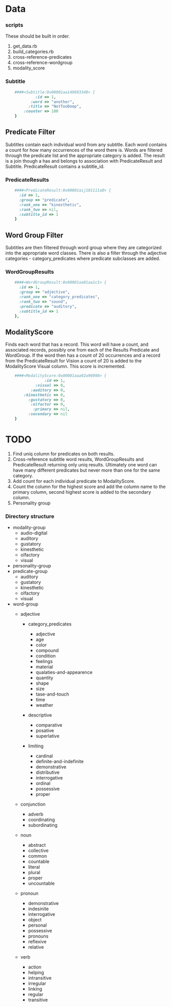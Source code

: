 # Data

### scripts

These should be built in order.


1. get_data.rb
2. build_categories.rb
3. cross-reference-predicates
4. cross-reference-wordgroup
5. modality_score




### Subtitle

```ruby
    ####<Subtitle:0x00001aa149693348> {
             :id => 1,
           :word => "another",
          :title => "NotTooDeep",
        :counter => 100
    }
```

## Predicate Filter
Subtitles contain each individual word from any subtitle. Each word contains a count for how many occurrences of the word there is. Words are filtered through the predicate list and the appropriate category is added. The result is a join though a has and belongs to association with PredicateResult and Subtitle. PredicateResult contains a subtitle_id.

### PredicateResults

```ruby
    ####<PredicateResult:0x00001aij101111a0> {
      :id => 1,
      :group => "predicate",
      :rank_one => "kinesthetic",
      :rank_two => nil,
      :subtitle_id => 1
    }
```

## Word Group Filter
Subtitles are then filtered through word group where they are categorized into the appropriate word classes. There is also a filter through the adjective categories - category_predicates where predicate subclasses are added.

### WordGroupResults

```ruby
    ####<WordGroupResult:0x00001aa01aa1c1> {
      :id => 1,
      :group => "adjective",
      :rank_one => "category_predicates",
      :rank_two => "sound",
      :predicate => "auditory",
      :subtitle_id => 1
    },
```

## ModalityScore
Finds each word that has a record. This word will have a count, and associated records, possibly one from each of the Results Predicate and WordGroup. If the word then has a count of 20 occurrences and a record from the PredicateResult for Vision a count of 20 is added to the ModalityScore Visual column. This score is incremented.


```ruby
    ####<ModalityScore:0x00001aaa02a96998> {
                 :id => 1,
             :visual => 0,
           :auditory => 0,
        :kinesthetic => 0,
          :gustatory => 0,
           :olfactor => 0,
            :primary => nil,
          :secondary => nil
    }
```

# TODO
1. Find uniq column for predicates on both results.
2. Cross-reference subtitle word results, WordGroupResults and PredicateResult
returning only uniq results. Ultimately one word can have many different predicates but never more than one for the same category.
3. Add count for each individual predicate to ModalityScore.
4. Count the column for the highest score and add the column name to the primary column, second highest score is added to the secondary column.
4. Personality group


### Directory structure

* modality-group
  - audio-digital
  - auditory
  - gustatory
  - kinesthetic
  - olfactory
  - visual
* personality-group
* predicate-group
  - auditory
  - gustatory
  - kinesthetic
  - olfactory
  - visual
* word-group
  - adjective
    - category_predicates
      * adjective
      * age
      * color
      * compound
      * condition
      * feelings
      * material
      * qualaties-and-appearence
      * quantity
      * shape
      * size
      * tase-and-touch
      * time
      * weather

    - descriptive
      * comparative
      * posative
      * superlative
    - limiting
      * cardinal
      * definite-and-indefinite
      * demonstrative
      * distributive
      * interrogative
      * ordinal
      * possessive
      * proper

  - conjunction
    - adverb
    - coordinating
    - subordinating
  - noun
    - abstract
    - collective
    - common
    - countable
    - literal
    - plural
    - proper
    - uncountable
  - pronoun
    - demonstrative
    - indesinite
    - interrogative
    - object
    - personal
    - possessive
    - pronouns
    - reflexive
    - relative
  - verb
    - action
    - helping
    - intransitive
    - irregular
    - linking
    - regular
    - transitive
